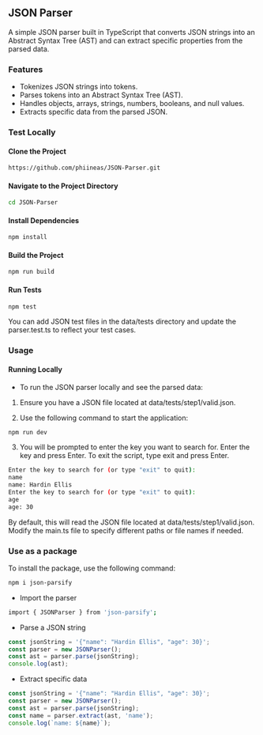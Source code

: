 ## JSON Parser

A simple JSON parser built in TypeScript that converts JSON strings into an Abstract Syntax Tree (AST) and can extract specific properties from the parsed data.

### Features

- Tokenizes JSON strings into tokens.
- Parses tokens into an Abstract Syntax Tree (AST).
- Handles objects, arrays, strings, numbers, booleans, and null values.
- Extracts specific data from the parsed JSON.

### Test Locally

#### Clone the Project

```bash
https://github.com/phiineas/JSON-Parser.git
```
#### Navigate to the Project Directory

```bash
cd JSON-Parser
```

#### Install Dependencies

```bash
npm install
```

#### Build the Project

```bash
npm run build
```

#### Run Tests

```bash
npm test
```

You can add JSON test files in the data/tests directory and update the parser.test.ts to reflect your test cases.

### Usage 

#### Running Locally

- To run the JSON parser locally and see the parsed data:

1. Ensure you have a JSON file located at data/tests/step1/valid.json. 

2. Use the following command to start the application:

```bash
npm run dev
```

3. You will be prompted to enter the key you want to search for. Enter the key and press Enter. To exit the script, type exit and press Enter.

```bash
Enter the key to search for (or type "exit" to quit): 
name
name: Hardin Ellis
Enter the key to search for (or type "exit" to quit): 
age
age: 30
```

By default, this will read the JSON file located at data/tests/step1/valid.json. Modify the main.ts file to specify different paths or file names if needed.

### Use as a package

To install the package, use the following command:
```bash
npm i json-parsify
```

- Import the parser
```bash
import { JSONParser } from 'json-parsify';
```

- Parse a JSON string
```typescript
const jsonString = '{"name": "Hardin Ellis", "age": 30}';
const parser = new JSONParser();
const ast = parser.parse(jsonString);
console.log(ast);
```

- Extract specific data
```typescript
const jsonString = '{"name": "Hardin Ellis", "age": 30}';
const parser = new JSONParser();
const ast = parser.parse(jsonString);
const name = parser.extract(ast, 'name');
console.log(`name: ${name}`);
```

